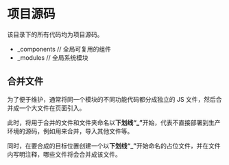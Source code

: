 ﻿# 项目源码

该目录下的所有代码均为项目源码。

- _components  // 全局可复用的组件
- _modules   // 全局系统模块

## 合并文件

为了便于维护，通常将同一个模块的不同功能代码都分成独立的 JS 文件，然后合并成一个大文件在页面引入。

此时，将用于合并的文件和文件夹命名以<b>下划线“_”</b>开始，代表不直接部署到生产环境的源码，例如用来合并，导入其他文件等。

同时，在要合成的目标位置创建一个以<b>下划线“_”</b>开始命名的占位文件，并在文件内写明注释，哪些文件将会合并成该文件。